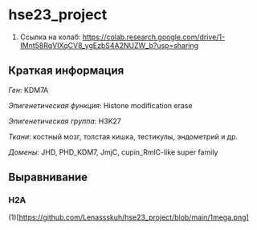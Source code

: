 # hse23_project

1. Ссылка на колаб: https://colab.research.google.com/drive/1-IMnt58RqVIXqCV8_ygEzbS4A2NUZW_b?usp=sharing
## Краткая информация
*Ген*: KDM7A

*Эпигенетическая функция*: Histone modification erase

*Эпигенетическая группа*: H3K27

*Ткани*: костный мозг, толстая кишка, тестикулы, эндометрий и др.

*Домены*: JHD, PHD_KDM7, JmjC, cupin_RmlC-like super family

## Выравнивание

### H2A
(1)[https://github.com/Lenassskuh/hse23_project/blob/main/1mega.png]

